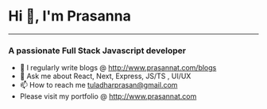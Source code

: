 # Hi 👋, I'm Prasanna
-----
### A passionate Full Stack Javascript developer

- 📝 I regularly write blogs @ http://www.prasannat.com/blogs
- 💬 Ask me about React, Next, Express, JS/TS , UI/UX
- 📫 How to reach me tuladharprasan@gmail.com
- Please visit my portfolio @ http://www.prasannat.com
